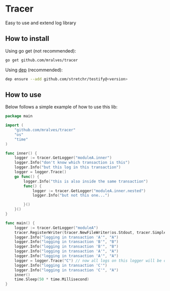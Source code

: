 # Tracer
Easy to use and extend log library

## How to install
Using go get (not recommended):
```bash
go get github.com/mralves/tracer
```

Using [dep](github.com/golang/dep) (recommended):
```bash
dep ensure --add github.com/stretchr/testify@<version>
```

## How to use

Below follows a simple example of how to use this lib:

```go
package main

import (
	"github.com/mralves/tracer"
	"os"
	"time"
)

func inner() {
	logger := tracer.GetLogger("moduleA.inner")
	logger.Info("don't know which transaction is this")
	logger.Info("but this log in this transaction")
	logger = logger.Trace()
	go func() {
		logger.Info("this is also inside the same transaction")
		func() {
			logger := tracer.GetLogger("moduleA.inner.nested")
			logger.Info("but not this one...")

		}()
	}()
}

func main() {
	logger := tracer.GetLogger("moduleA")
	tracer.RegisterWriter(tracer.NewFileWriter(os.Stdout, tracer.SimpleFormatter("message='@message' transaction=@transactionId\n", nil)))
	logger.Info("logging in transaction 'A'", "A")
	logger.Info("logging in transaction 'B'", "B")
	logger.Info("logging in transaction 'B'", "B")
	logger.Info("logging in transaction 'A'", "A")
	logger.Info("logging in transaction 'A'", "A")
	logger = logger.Trace("C") // now all logs on this logger will be on the transaction C
	logger.Info("logging in transaction 'C'")
	logger.Info("logging in transaction 'C'", "A")
	inner()
	time.Sleep(50 * time.Millisecond)
}
```

